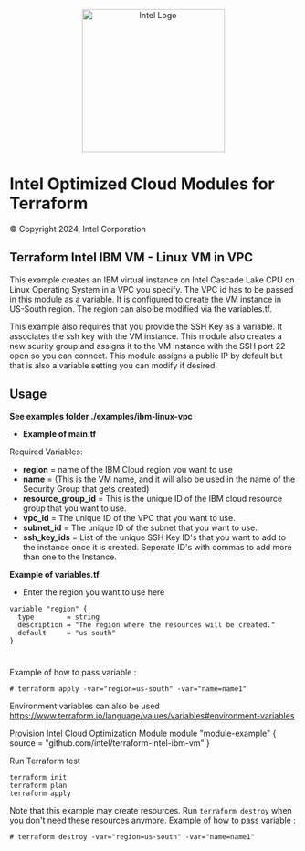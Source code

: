 <p align="center">
  <img src="https://github.com/intel/terraform-intel-ibm-vm/blob/main/images/logo-classicblue-800px.png?raw=true" alt="Intel Logo" width="250"/>
</p>

# Intel Optimized Cloud Modules for Terraform

© Copyright 2024, Intel Corporation

## Terraform Intel IBM VM - Linux VM in VPC

This example creates an IBM virtual instance on Intel Cascade Lake CPU on Linux Operating System in a VPC you specify. The VPC id has to be passed in this module as a variable. It is configured to create the VM instance in US-South region. The region can also be modified via the variables.tf.

This example also requires that you provide the SSH Key as a variable. It associates the ssh key with the VM instance. This module also creates a new scurity group and assigns it to the VM instance with the SSH port 22 open so you can connect. This module assigns a public IP by default but that is also a variable setting you can modify if desired.

## Usage

**See examples folder ./examples/ibm-linux-vpc**

* <b>Example of main.tf</b>

Required Variables:
* <b>region</b> = name of the IBM Cloud region you want to use
* <b>name</b> = (This is the VM name, and it will also be used in the name of the Security Group that gets created)
* <b>resource_group_id</b> = This is the unique ID of the IBM cloud resource group that you want to use.
* <b>vpc_id</b> = The unique ID of the VPC that you want to use.
* <b>subnet_id</b> = The unique ID of the subnet that you want to use.
* <b>ssh_key_ids</b> = List of the unique SSH Key ID's that you want to add to the instance once it is created.  Seperate ID's with commas to add more than one to the Instance.

<b>Example of variables.tf</b>
* Enter the region you want to use here
```hcl
variable "region" {
  type        = string
  description = "The region where the resources will be created."
  default     = "us-south"
}
```

#
Example of how to pass variable :
```hcl
# terraform apply -var="region=us-south" -var="name=name1"
```

Environment variables can also be used https://www.terraform.io/language/values/variables#environment-variables

Provision Intel Cloud Optimization Module
module "module-example" {
  source = "github.com/intel/terraform-intel-ibm-vm"
}


Run Terraform
test
```hcl
terraform init  
terraform plan
terraform apply

```

Note that this example may create resources. Run `terraform destroy` when you don't need these resources anymore.
Example of how to pass variable :
```hcl
# terraform destroy -var="region=us-south" -var="name=name1"
```